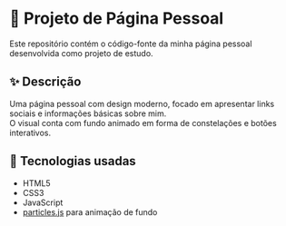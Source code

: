 # 🌌 Projeto de Página Pessoal 

Este repositório contém o código-fonte da minha página pessoal desenvolvida como projeto de estudo.

## ✨ Descrição

Uma página pessoal com design moderno, focado em apresentar links sociais e informações básicas sobre mim.  
O visual conta com fundo animado em forma de constelações e botões interativos.

## 🧰 Tecnologias usadas

- HTML5
- CSS3
- JavaScript
- [particles.js](https://vincentgarreau.com/particles.js/) para animação de fundo



